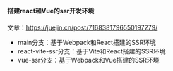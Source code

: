 #### 搭建react和Vue的ssr开发环境

文章：https://juejin.cn/post/7168381796550197279/

- main分支：基于Webpack和React搭建的SSR环境
- react-vite-ssr分支：基于Vite和React搭建的SSR环境
- vue-ssr分支：基于Webpack和Vue搭建的SSR环境
